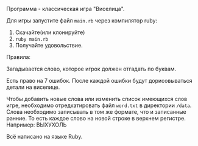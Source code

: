 Программа - классическая игра "Виселица".

Для игры запустите файл `main.rb` через компилятор ruby:

1. Скачайте(или клонируйте)
2. ```ruby main.rb```
3. Получайте удовольствие.

Правила:

Загадывается слово, которое игрок должен отгадать по буквам.

Есть право на 7 ошибок. После каждой ошибки будут дорисовываться детали на виселице.


Чтобы добавить новые слова или изменить список имеющихся слов игре, необходимо отредкатировать файл `word.txt` в директории `/data`. Слова необходимо записывать в том же формате, что и записанные ранние. То есть каждое слово на новой строке в верхнем регистре. Например: ВЫХУХОЛЬ


Всё написано на языке Ruby.
